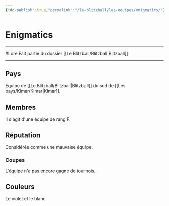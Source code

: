 ```yaml
---
{"dg-publish":true,"permalink":"/le-blitzball/les-equipes/enigmatics/"}
---
```


# Enigmatics
---
#Lore 
Fait partie du dossier [[Le Blitzball/Blitzball\|Blitzball]]

-------
## Pays
Équipe de [[Le Blitzball/Blitzball\|Blitzball]] du sud de [[Les pays/Kimar/Kimar\|Kimar]].
## Membres
Il s'agit d'une équipe de rang F.
## Réputation
Considérée comme une mauvaise équipe.
### Coupes
L'équipe n'a pas encore gagné de tournois.
## Couleurs
Le violet et le blanc.